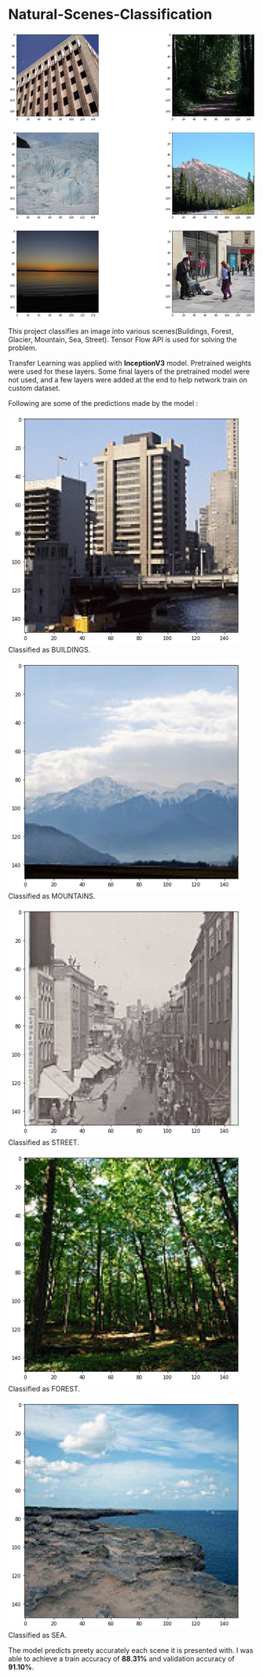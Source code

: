# Natural-Scenes-Classification

![alt text](https://github.com/mohit138/Natural-Scenes-Classification/blob/master/images/train_2.png?raw=true)

This project classifies an image into various scenes(Buildings, Forest, Glacier, Mountain, Sea, Street). Tensor Flow API is used for solving the problem. 

Transfer Learning was applied with **InceptionV3** model. Pretrained weights were used for these layers. 
Some final layers of the pretrained model were not used, and a few layers were added at the end to help network train on custom dataset.


Following are some of the predictions made by the model : 

![alt text](https://github.com/mohit138/Natural-Scenes-Classification/blob/master/images/building_class.png?raw=true) 
Classified as BUILDINGS.

![alt text](https://github.com/mohit138/Natural-Scenes-Classification/blob/master/images/mountain_class.png?raw=true) 
Classified as MOUNTAINS.

![alt text](https://github.com/mohit138/Natural-Scenes-Classification/blob/master/images/street_class.png?raw=true) 
Classified as STREET.

![alt text](https://github.com/mohit138/Natural-Scenes-Classification/blob/master/images/forest_class.png?raw=true) 
Classified as FOREST.

![alt text](https://github.com/mohit138/Natural-Scenes-Classification/blob/master/images/sea_class.png?raw=true) 
Classified as SEA.

The model predicts preety accurately each scene it is presented with. I was able to achieve a train accuracy of **88.31%** and validation accuracy of **91.10%**. 
